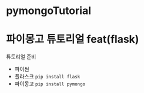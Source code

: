 # pymongoTutorial

# 파이몽고 튜토리얼 feat(flask)

튜토리얼 준비
* 파이썬
* 플라스크 `pip install flask`
* 파이몽고 `pip install pymongo`
